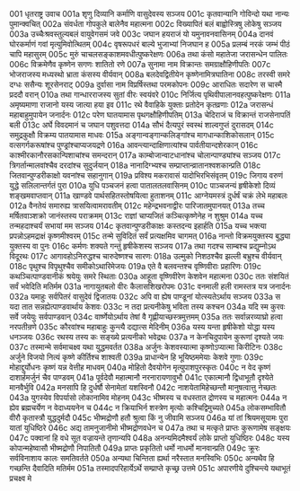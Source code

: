 001  धृतराष्ट्र उवाच
001a शृणु दिव्यानि कर्माणि वासुदेवस्य सञ्जय
001c कृतवान्यानि गोविन्दो यथा नान्यः पुमान्क्वचित्
002a संवर्धता गोपकुले बालेनैव महात्मना
002c विख्यापितं बलं बाह्वोस्त्रिषु लोकेषु सञ्जय
003a उच्चैःश्रवस्तुल्यबलं वायुवेगसमं जवे
003c जघान हयराजं यो यमुनावनवासिनम्
004a दानवं घोरकर्माणं गवां मृत्युमिवोत्थितम्
004c वृषरूपधरं बाल्ये भुजाभ्यां निजघान ह
005a प्रलम्बं नरकं जम्भं पीठं चापि महासुरम्
005c मुरुं चाचलसङ्काशमवधीत्पुष्करेक्षणः
006a तथा कंसो महातेजा जरासन्धेन पालितः
006c विक्रमेणैव कृष्णेन सगणः शातितो रणे
007a सुनामा नाम विक्रान्तः समग्राक्षौहिणीपतिः
007c भोजराजस्य मध्यस्थो भ्राता कंसस्य वीर्यवान्
008a बलदेवद्वितीयेन कृष्णेनामित्रघातिना
008c तरस्वी समरे दग्धः ससैन्यः शूरसेनराट्
009a दुर्वासा नाम विप्रर्षिस्तथा परमकोपनः
009c आराधितः सदारेण स चास्मै प्रददौ वरान्
010a तथा गान्धारराजस्य सुतां वीरः स्वयंवरे
010c निर्जित्य पृथिवीपालानवहत्पुष्करेक्षणः
011a अमृष्यमाणा राजानो यस्य जात्या हया इव
011c रथे वैवाहिके युक्ताः प्रतोदेन कृतव्रणाः
012a जरासन्धं महाबाहुमुपायेन जनार्दनः
012c परेण घातयामास पृथगक्षौहिणीपतिम्
013a चेदिराजं च विक्रान्तं राजसेनापतिं बली
013c अर्घे विवदमानं च जघान पशुवत्तदा
014a सौभं दैत्यपुरं स्वस्थं शाल्वगुप्तं दुरासदम्
014c समुद्रकुक्षौ विक्रम्य पातयामास माधवः
015a अङ्गान्वङ्गान्कलिङ्गांश्च मागधान्काशिकोसलान्
015c वत्सगर्गकरूषांश्च पुण्ड्रांश्चाप्यजयद्रणे
016a आवन्त्यान्दाक्षिणात्यांश्च पार्वतीयान्दशेरकान्
016c काश्मीरकानौरसकान्पिशाचांश्च समन्दरान्
017a काम्बोजान्वाटधानांश्च चोलान्पाण्ड्यांश्च सञ्जय
017c त्रिगर्तान्मालवांश्चैव दरदांश्च सुदुर्जयान्
018a नानादिग्भ्यश्च सम्प्राप्तान्व्रातानश्वशकान्प्रति
018c जितवान्पुण्डरीकाक्षो यवनांश्च सहानुगान्
019a प्रविश्य मकरावासं यादोभिरभिसंवृतम्
019c जिगाय वरुणं युद्धे सलिलान्तर्गतं पुरा
010a युधि पञ्चजनं हत्वा पातालतलवासिनम्
010c पाञ्चजन्यं हृषीकेशो दिव्यं शङ्खमवाप्तवान्
011a खाण्डवे पार्थसहितस्तोषयित्वा हुताशनम्
011c आग्नेयमस्त्रं दुर्धर्षं चक्रं लेभे महाबलः
012a वैनतेयं समारुह्य त्रासयित्वामरावतीम्
012c महेन्द्रभवनाद्वीरः पारिजातमुपानयत्
013a तच्च मर्षितवाञ्शक्रो जानंस्तस्य पराक्रमम्
013c राज्ञां चाप्यजितं कञ्चित्कृष्णेनेह न शुश्रुम
014a यच्च तन्महदाश्चर्यं सभायां मम सञ्जय
014c कृतवान्पुण्डरीकाक्षः कस्तदन्य इहार्हति
015a यच्च भक्त्या प्रपन्नोऽहमद्राक्षं कृष्णमीश्वरम्
015c तन्मे सुविदितं सर्वं प्रत्यक्षमिव चागमत्
016a नान्तो विक्रमयुक्तस्य बुद्ध्या युक्तस्य वा पुनः
016c कर्मणः शक्यते गन्तुं हृषीकेशस्य सञ्जय
017a तथा गदश्च साम्बश्च प्रद्युम्नोऽथ विदूरथः
017c आगावहोऽनिरुद्धश्च चारुदेष्णश्च सारणः
018a उल्मुको निशठश्चैव झल्ली बभ्रुश्च वीर्यवान्
018c पृथुश्च विपृथुश्चैव समीकोऽथारिमेजयः
019a एते वै बलवन्तश्च वृष्णिवीराः प्रहारिणः
019c कथञ्चित्पाण्डवानीकं श्रयेयुः समरे स्थिताः
030a आहूता वृष्णिवीरेण केशवेन महात्मना
030c ततः संशयितं सर्वं भवेदिति मतिर्मम
031a नागायुतबलो वीरः कैलासशिखरोपमः
031c वनमाली हली रामस्तत्र यत्र जनार्दनः
032a यमाहुः सर्वपितरं वासुदेवं द्विजातयः
032c अपि वा ह्येष पाण्डूनां योत्स्यतेऽर्थाय सञ्जय
033a स यदा तात सन्नह्येत्पाण्डवार्थाय केशवः
033c न तदा प्रत्यनीकेषु भविता तस्य कश्चन
034a यदि स्म कुरवः सर्वे जयेयुः सर्वपाण्डवान्
034c वार्ष्णेयोऽर्थाय तेषां वै गृह्णीयाच्छस्त्रमुत्तमम्
035a ततः सर्वान्नरव्याघ्रो हत्वा नरपतीन्रणे
035c कौरवांश्च महाबाहुः कुन्त्यै दद्यात्स मेदिनीम्
036a यस्य यन्ता हृषीकेशो योद्धा यस्य धनञ्जयः
036c रथस्य तस्य कः सङ्ख्ये प्रत्यनीको भवेद्रथः
037a न केनचिदुपायेन कुरूणां दृश्यते जयः
037c तस्मान्मे सर्वमाचक्ष्व यथा युद्धमवर्तत
038a अर्जुनः केशवस्यात्मा कृष्णोऽप्यात्मा किरीटिनः
038c अर्जुने विजयो नित्यं कृष्णे कीर्तिश्च शाश्वती
039a प्राधान्येन हि भूयिष्ठममेयाः केशवे गुणाः
039c मोहाद्दुर्योधनः कृष्णं यन्न वेत्तीह माधवम्
040a मोहितो दैवयोगेन मृत्युपाशपुरस्कृतः
040c न वेद कृष्णं दाशार्हमर्जुनं चैव पाण्डवम्
041a पूर्वदेवौ महात्मानौ नरनारायणावुभौ
041c एकात्मानौ द्विधाभूतौ दृश्येते मानवैर्भुवि
042a मनसापि हि दुर्धर्षौ सेनामेतां यशस्विनौ
042c नाशयेतामिहेच्छन्तौ मानुषत्वात्तु नेच्छतः
043a युगस्येव विपर्यासो लोकानामिव मोहनम्
043c भीष्मस्य च वधस्तात द्रोणस्य च महात्मनः
044a न ह्येव ब्रह्मचर्येण न वेदाध्ययनेन च
044c न क्रियाभिर्न शस्त्रेण मृत्योः कश्चिद्विमुच्यते
045a लोकसम्भावितौ वीरौ कृतास्त्रौ युद्धदुर्मदौ
045c भीष्मद्रोणौ हतौ श्रुत्वा किं नु जीवामि सञ्जय
046a यां तां श्रियमसूयामः पुरा यातां युधिष्ठिरे
046c अद्य तामनुजानीमो भीष्मद्रोणवधेन च
047a तथा च मत्कृते प्राप्तः कुरूणामेष सङ्क्षयः
047c पक्वानां हि वधे सूत वज्रायन्ते तृणान्यपि
048a अनन्यमिदमैश्वर्यं लोके प्राप्तो युधिष्ठिरः
048c यस्य कोपान्महेष्वासौ भीष्मद्रोणौ निपातितौ
049a प्राप्तः प्रकृतितो धर्मो नाधर्मो मानवान्प्रति
049c क्रूरः सर्वविनाशाय कालः समतिवर्तते
050a अन्यथा चिन्तिता ह्यर्था नरैस्तात मनस्विभिः
050c अन्यथैव हि गच्छन्ति दैवादिति मतिर्मम
051a तस्मादपरिहार्येऽर्थे सम्प्राप्ते कृच्छ्र उत्तमे
051c अपारणीये दुश्चिन्त्ये यथाभूतं प्रचक्ष्व मे


